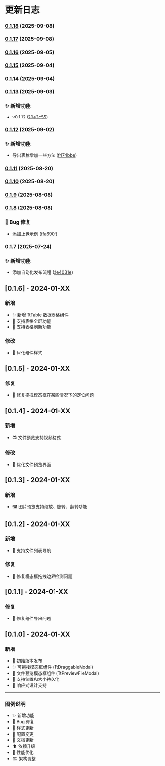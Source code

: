 # 更新日志


### [0.1.18](https://github.com/HuareuT/tt-components/compare/v0.1.17...v0.1.18) (2025-09-08)

### [0.1.17](https://github.com/HuareuT/tt-components/compare/v0.1.16...v0.1.17) (2025-09-08)

### [0.1.16](https://github.com/HuareuT/tt-components/compare/v0.1.15...v0.1.16) (2025-09-05)

### [0.1.15](https://github.com/HuareuT/tt-components/compare/v0.1.14...v0.1.15) (2025-09-04)

### [0.1.14](https://github.com/HuareuT/tt-components/compare/v0.1.13...v0.1.14) (2025-09-04)

### [0.1.13](https://github.com/HuareuT/tt-components/compare/v0.1.12...v0.1.13) (2025-09-03)


### ✨ 新增功能

* v0.1.12 ([20e3c55](https://github.com/HuareuT/tt-components/commit/20e3c55c8644ac843e9aed13b5ae20f1ee460a9e))

### [0.1.12](https://github.com/HuareuT/tt-components/compare/v0.1.11...v0.1.12) (2025-09-02)


### ✨ 新增功能

* 导出表格增加一些方法 ([f474bbe](https://github.com/HuareuT/tt-components/commit/f474bbe0b3ee2eeee181f065ea6335b430026ebd))

### [0.1.11](https://github.com/HuareuT/tt-components/compare/v0.1.10...v0.1.11) (2025-08-20)

### [0.1.10](https://github.com/HuareuT/tt-components/compare/v0.1.9...v0.1.10) (2025-08-20)

### [0.1.9](https://github.com/HuareuT/tt-components/compare/v0.1.8...v0.1.9) (2025-08-08)

### [0.1.8](https://github.com/HuareuT/tt-components/compare/v0.1.7...v0.1.8) (2025-08-08)


### 🐛 Bug 修复

* 添加上传示例 ([ffa690f](https://github.com/HuareuT/tt-components/commit/ffa690f27ed506215e42c2fe2c263ca6691b1509))

### 0.1.7 (2025-07-24)


### ✨ 新增功能

* 添加自动化发布流程 ([2e4031e](https://github.com/HuareuT/tt-components/commit/2e4031e0fc145292752f068e03894261b7c577c1))

## [0.1.6] - 2024-01-XX

### 新增

- ✨ 新增 TtTable 数据表格组件
- 🎯 支持表格全屏功能
- 🔄 支持表格刷新功能

### 修改

- 💄 优化组件样式

## [0.1.5] - 2024-01-XX

### 修复

- 🐛 修复拖拽模态框在某些情况下的定位问题

## [0.1.4] - 2024-01-XX

### 新增

- 📺 文件预览支持视频格式

### 修改

- 🎨 优化文件预览界面

## [0.1.3] - 2024-01-XX

### 新增

- 🖼️ 图片预览支持缩放、旋转、翻转功能

## [0.1.2] - 2024-01-XX

### 新增

- 📁 支持文件列表导航

### 修复

- 🐛 修复模态框拖拽边界检测问题

## [0.1.1] - 2024-01-XX

### 修复

- 🐛 修复组件导出问题

## [0.1.0] - 2024-01-XX

### 新增

- 🎉 初始版本发布
- ✨ 可拖拽模态框组件 (TtDraggableModal)
- 📁 文件预览模态框组件 (TtPreviewFileModal)
- 💾 支持位置和大小持久化
- 📱 响应式设计支持

---

### 图例说明

- ✨ 新增功能
- 🐛 Bug 修复
- 💄 样式更新
- 🔧 配置变更
- 📖 文档更新
- ⬆️ 依赖升级
- 🚀 性能优化
- 🏗️ 架构调整
